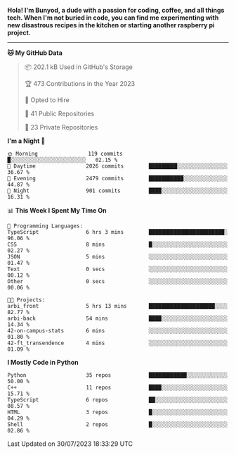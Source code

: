 <p>
<b>Hola! I'm Bunyod, a dude with a passion for coding, coffee, and all things tech. When I'm not buried in code, you can find me experimenting with new disastrous recipes in the kitchen or starting another raspberry pi project.</b>
</p>

---

<!--START_SECTION:waka-->
**🐱 My GitHub Data** 

> 📦 202.1 kB Used in GitHub's Storage 
 > 
> 🏆 473 Contributions in the Year 2023
 > 
> 💼 Opted to Hire
 > 
> 📜 41 Public Repositories 
 > 
> 🔑 23 Private Repositories 
 > 
**I'm a Night 🦉** 

```text
🌞 Morning                119 commits         █░░░░░░░░░░░░░░░░░░░░░░░░   02.15 % 
🌆 Daytime                2026 commits        █████████░░░░░░░░░░░░░░░░   36.67 % 
🌃 Evening                2479 commits        ███████████░░░░░░░░░░░░░░   44.87 % 
🌙 Night                  901 commits         ████░░░░░░░░░░░░░░░░░░░░░   16.31 % 
```


📊 **This Week I Spent My Time On** 

```text
💬 Programming Languages: 
TypeScript               6 hrs 3 mins        ████████████████████████░   96.06 % 
CSS                      8 mins              █░░░░░░░░░░░░░░░░░░░░░░░░   02.27 % 
JSON                     5 mins              ░░░░░░░░░░░░░░░░░░░░░░░░░   01.47 % 
Text                     0 secs              ░░░░░░░░░░░░░░░░░░░░░░░░░   00.12 % 
Other                    0 secs              ░░░░░░░░░░░░░░░░░░░░░░░░░   00.06 % 

🐱‍💻 Projects: 
arbi_front               5 hrs 13 mins       █████████████████████░░░░   82.77 % 
arbi-back                54 mins             ████░░░░░░░░░░░░░░░░░░░░░   14.34 % 
42-on-campus-stats       6 mins              ░░░░░░░░░░░░░░░░░░░░░░░░░   01.80 % 
42-ft_transendence       4 mins              ░░░░░░░░░░░░░░░░░░░░░░░░░   01.09 % 
```

**I Mostly Code in Python** 

```text
Python                   35 repos            ████████████░░░░░░░░░░░░░   50.00 % 
C++                      11 repos            ████░░░░░░░░░░░░░░░░░░░░░   15.71 % 
TypeScript               6 repos             ██░░░░░░░░░░░░░░░░░░░░░░░   08.57 % 
HTML                     3 repos             █░░░░░░░░░░░░░░░░░░░░░░░░   04.29 % 
Shell                    2 repos             █░░░░░░░░░░░░░░░░░░░░░░░░   02.86 % 
```




 Last Updated on 30/07/2023 18:33:29 UTC
<!--END_SECTION:waka-->
